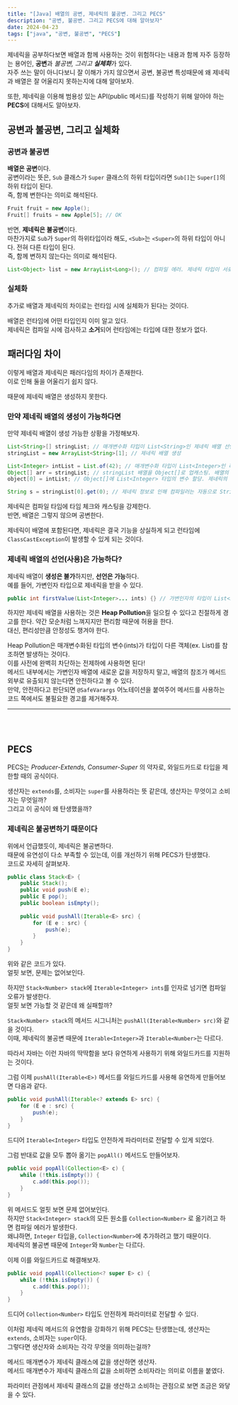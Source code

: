 ```yaml
---
title: "[Java] 배열의 공변, 제네릭의 불공변. 그리고 PECS"
description: "공변, 불공변. 그리고 PECS에 대해 알아보자"
date: 2024-04-23
tags: ["java", "공변, 불공변", "PECS"]
---
```


제네릭을 공부하다보면 배열과 함께 사용하는 것이 위험하다는 내용과 함께 자주 등장하는 용어인, **공변**과 **불공변*, 그리고 **실체화***가 있다.<br>
자주 쓰는 말이 아니다보니 잘 이해가 가지 않으면서 공변, 불공변 특성때문에 왜 제네릭과 배열은 잘 어울리지 못하는지에 대해 알아보자.

또한, 제네릭을 이용해 범용성 있는 API(public 메서드)를 작성하기 위해 알아야 하는 **PECS**에 대해서도 알아보자. 

## 공변과 불공변, 그리고 실체화

### 공변과 불공변

**배열은 공변**이다.<br>
공변이라는 뜻은, `Sub` 클래스가 `Super` 클래스의 하위 타입이라면 `Sub[]`는 `Super[]`의 하위 타입이 된다.<br>
즉, 함께 변한다는 의미로 해석된다.
```java
Fruit fruit = new Apple();
Fruit[] fruits = new Apple[5]; // OK
```

반면, **제네릭은 불공변**이다.<br>
마찬가지로 `Sub`가 `Super`의 하위타입이라 해도, `<Sub>`는 `<Super>`의 하위 타입이 아니다. 전혀 다른 타입이 된다.<br>
즉, 함께 변하지 않는다는 의미로 해석된다.

```java
List<Object> list = new ArrayList<Long>(); // 컴파일 에러. 제네릭 타입이 서로 다르다.
```

### 실체화

추가로 배열과 제네릭의 차이로는 런타임 시에 실체화가 된다는 것이다.

배열은 런타임에 어떤 타입인지 이미 알고 있다.<br>
제네릭은 컴파일 시에 검사하고 **소거**되어 런타임에는 타입에 대한 정보가 없다.

## 패러다임 차이 

이렇게 배열과 제네릭은 패러다임의 차이가 존재한다.<br>
이로 인해 둘을 어울리기 쉽지 않다.

때문에 제네릭 배열은 생성하지 못한다.

### 만약 제네릭 배열의 생성이 가능하다면

만약 제네릭 배열이 생성 가능한 상황을 가정해보자.

```java
List<String>[] stringList; // 매개변수화 타입이 List<String>인 제네릭 배열 선언
stringList = new ArrayList<String>[1]; // 제네릭 배열 생성

List<Integer> intList = List.of(42); // 매개변수화 타입이 List<Integer>인 리스트 초기화
Object[] arr = stringList; // stringList 배열을 Object[]로 업캐스팅. 배열의 공변성 때문에 가능.
object[0] = intList; // Object[]에 List<Integer> 타입의 변수 할당. 제네릭의 소거 때문에 가능.

String s = stringList[0].get(0); // 제네릭 정보로 인해 컴파일러는 자동으로 String으로 캐스팅한다. 이때, ClassCastException 발생
```

제네릭은 컴파일 타임에 타임 체크와 캐스팅을 강제한다.<br>
반면, 배열은 그렇지 않으며 공변한다.<br>

제네릭이 배열에 포함된다면, 제네릭은 결국 기능을 상실하게 되고 런타임에 `ClassCastException`이 발생할 수 있게 되는 것이다.<br>

### 제네릭 배열의 선언(사용)은 가능하다?

제네릭 배열이 **생성은 불가**하지만, **선언은 가능**하다.<br>
예를 들어, 가변인자 타입으로 제네릭을 받을 수 있다.

```java
public int firstValue(List<Integer>... ints) {} // 가변인자의 타입이 List<Integer>로, 제네릭 타입이다.
```

하지만 제네릭 배열을 사용하는 것은 **Heap Pollution**을 일으킬 수 있다고 친절하게 경고를 한다.
약간 모순처럼 느껴지지만 편리함 때문에 허용을 한다.<br>
대신, 편리성만큼 안정성도 챙겨야 한다.

Heap Pollution은 매개변수화된 타입의 변수(ints)가 타입이 다른 객체(ex. List<String>)를 참조하면 발생하는 것이다.<br>
이를 사전에 완벽히 차단하는 전제하에 사용하면 된다!<br>
메서드 내부에서는 가변인자 배열에 새로운 값을 저장하지 말고, 배열의 참조가 메서드 외부로 유출되지 않는다면 안전하다고 볼 수 있다.<br>
만약, 안전하다고 판단되면 `@SafeVarargs` 어노테이션을 붙여주어 메서드를 사용하는 코드 쪽에서도 불필요한 경고를 제거해주자.

---

<br>
<br>

## PECS

PECS는 _Producer-Extends, Consumer-Super_ 의 약자로, 와일드카드로 타입을 제한할 때의 공식이다.

생산자는 `extends`를, 소비자는 `super`를 사용하라는 뜻 같은데, 생산자는 무엇이고 소비자는 무엇일까?<br>
그리고 이 공식이 왜 탄생했을까?

### 제네릭은 불공변하기 때문이다

위에서 언급했듯이, 제네릭은 불공변하다.<br>
때문에 유연성이 다소 부족할 수 있는데, 이를 개선하기 위해 PECS가 탄생했다.<br>
코드로 자세히 살펴보자.

```java
public class Stack<E> {
    public Stack();
    public void push(E e);
    public E pop();
    public boolean isEmpty();
    
    public void pushAll(Iterable<E> src) {
        for (E e : src) {
            push(e);
        }
    }
}
```

위와 같은 코드가 있다.<br>
얼핏 보면, 문제는 없어보인다.

하지만 `Stack<Number> stack`에 `Iterable<Integer> ints`를 인자로 넘기면 컴파일 오류가 발생한다.<br>
얼핏 보면 가능할 것 같은데 왜 실패할까?

`Stack<Number> stack`의 메서드 시그니처는 `pushAll(Iterable<Number> src)`와 같을 것이다.<br>
이때, 제네릭의 불공변 때문에 `Iterable<Integer>`과 `Iterable<Number>`는 다르다.

따라서 자바는 이런 자바의 딱딱함을 보다 유연하게 사용하기 위해 와일드카드를 지원하는 것이다.

그럼 이제 `pushAll(Iterable<E>)` 메서드를 와일드카드를 사용해 유연하게 만들어보면 다음과 같다.
```java
public void pushAll(Iterable<? extends E> src) {
    for (E e : src) {
        push(e);
    }
}
```
드디어 `Iterable<Integer>` 타입도 안전하게 파라미터로 전달할 수 있게 되었다.

그럼 반대로 값을 모두 뽑아 옮기는 `popAll()` 메서드도 만들어보자.

```java
public void popAll(Collection<E> c) {
    while (!this.isEmpty()) {
        c.add(this.pop());
    }
}
```

위 메서드도 얼핏 보면 문제 없어보인다.<br>
하지만 `Stack<Integer> stack`의 모든 원소를 `Collection<Number>` 로 옮기려고 하면 컴파일 에러가 발생한다.<br>
왜냐하면, `Integer` 타입을, `Collection<Number>`에 추가하려고 했기 때문이다.<br>
제네릭의 불공변 때문에 `Integer`와 `Number`는 다르다.

이제 이를 와일드카드로 해결해보자.

```java
public void popAll(Collection<? super E> c) {
    while (!this.isEmpty()) {
        c.add(this.pop());
    }
}
```

드디어 `Collection<Number>` 타입도 안전하게 파라미터로 전달할 수 있다.

이처럼 제네릭 메서드의 유연함을 강화하기 위해 PECS는 탄생했는데, 생산자는 `extends`, 소비자는 `super`이다.<br>
그렇다면 생산자와 소비자는 각각 무엇을 의미하는걸까?

메서드 매개변수가 제네릭 클래스에 값을 생산하면 생산자.<br>
메서드 매개변수가 제네릭 클래스의 값을 소비하면 소비자라는 의미로 이름을 붙였다.

파라미터 관점에서 제네릭 클래스의 값을 생산하고 소비하는 관점으로 보면 조금은 와닿을 수 있다.   